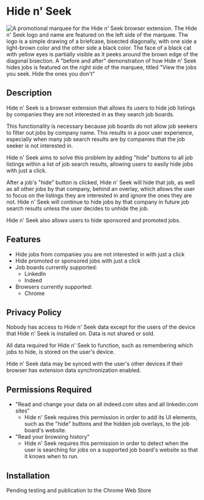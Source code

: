 # **Hide n' Seek**

![A promotional marquee for the Hide n' Seek browser extension. The Hide n' Seek logo and name are featured on the left side of the marquee. The logo is a simple drawing of a briefcase, bisected diagonally, with one side a light-brown color and the other side a black color. The face of a black cat with yellow eyes is partially visible as it peeks around the brown edge of the diagonal bisection. A "before and after" demonstration of how Hide n' Seek hides jobs is featured on the right side of the marquee, titled "View the jobs you seek. Hide the ones you don't"](/images/chrome%20web%20store/promotional-marquee.png)

## **Description**

Hide n' Seek is a browser extension that allows its users to hide job listings by companies they are not interested in as they search job boards.

This functionality is necessary because job boards do not allow job seekers to filter out jobs by company name. This results in a poor user experience, especially when many job search results are by companies that the job seeker is not interested in.

Hide n' Seek aims to solve this problem by adding "hide" buttons to all job listings within a list of job search results, allowing users to easily hide jobs with just a click.

After a job's "hide" button is clicked, Hide n' Seek will hide that job, as well as all other jobs by that company, behind an overlay, which allows the user to focus on the listings they are interested in and ignore the ones they are not. Hide n' Seek will continue to hide jobs by that company in future job search results unless the user decides to unhide the job.

Hide n' Seek also allows users to hide sponsored and promoted jobs.

## **Features**

- Hide jobs from companies you are not interested in with just a click
- Hide promoted or sponsored jobs with just a click
- Job boards currently supported:
  - LinkedIn
  - Indeed
- Browsers currently supported:
  - Chrome

## **Privacy Policy**

Nobody has access to Hide n' Seek data except for the users of the device that Hide n' Seek is installed on. Data is not shared or sold.

All data required for Hide n' Seek to function, such as remembering which jobs to hide, is stored on the user's device.

Hide n' Seek data may be synced with the user's other devices if their browser has extension data synchronization enabled.

## **Permissions Required**

- "Read and change your data on all indeed.com sites and all linkedin.com sites"
  - Hide n' Seek requires this permission in order to add its UI elements, such as the "hide" buttons and the hidden job overlays, to the job board's website.
- "Read your browsing history"
  - Hide n' Seek requires this permission in order to detect when the user is searching for jobs on a supported job board's website so that it knows when to run.

## **Installation**

Pending testing and publication to the Chrome Web Store

